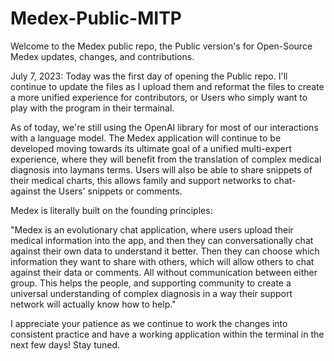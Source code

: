 # Medex-Public-MITP
Welcome to the Medex public repo, the Public version's for Open-Source Medex updates, changes, and contributions. 

July 7, 2023:
Today was the first day of opening the Public repo. I'll continue to update the files as I upload them and reformat the files to create a more unified experience for contributors, or Users who simply want to play with the program in their termainal. 

As of today, we're still using the OpenAI library for most of our interactions with a language model. The Medex application will continue to be developed moving towards its ultimate goal of a unified multi-expert experience, where they will benefit from the translation of complex medical diagnosis into laymans terms. Users will also be able to share snippets of their medical charts, this allows family and support networks to chat-against the Users' snippets or comments. 

Medex is literally built on the founding principles:

"Medex is an evolutionary chat application, where users upload their medical information into the app, and then they can conversationally chat against their own data to understand it better. Then they can choose which information they want to share with others, which will allow others to chat against their data or comments. All without communication between either group. This helps the people, and supporting community to create a universal understanding of complex diagnosis in a way their support network will actually know how to help."

I appreciate your patience as we continue to work the changes into consistent practice and have a working application within the terminal in the next few days! Stay tuned. 


